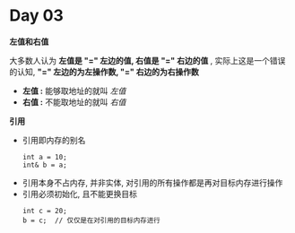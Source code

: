 # Day 03

**左值和右值** <p>
大多数人认为 **左值是 "=" 左边的值, 右值是 "=" 右边的值** , 实际上这是一个错误的认知, **"=" 左边的为左操作数, "=" 右边的为右操作数**
- **左值 :** 能够取地址的就叫 *左值*
- **右值 :** 不能取地址的就叫 *右值*

**引用**
- 引用即内存的别名
    ```
    int a = 10;
    int& b = a;
    ```
- 引用本身不占内存, 并非实体, 对引用的所有操作都是再对目标内存进行操作
- 引用必须初始化, 且不能更换目标
    ```
    int c = 20;
    b = c;  // 仅仅是在对引用的目标内存进行
    ```






